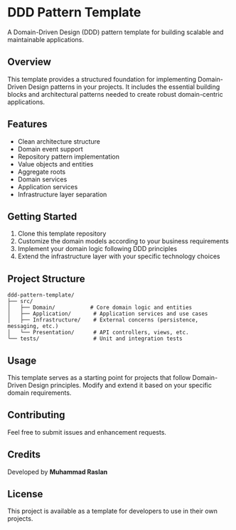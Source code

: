 # DDD Pattern Template

A Domain-Driven Design (DDD) pattern template for building scalable and maintainable applications.

## Overview

This template provides a structured foundation for implementing Domain-Driven Design patterns in your projects. It includes the essential building blocks and architectural patterns needed to create robust domain-centric applications.

## Features

- Clean architecture structure
- Domain event support
- Repository pattern implementation
- Value objects and entities
- Aggregate roots
- Domain services
- Application services
- Infrastructure layer separation

## Getting Started

1. Clone this template repository
2. Customize the domain models according to your business requirements
3. Implement your domain logic following DDD principles
4. Extend the infrastructure layer with your specific technology choices

## Project Structure

```
ddd-pattern-template/
├── src/
│   ├── Domain/           # Core domain logic and entities
│   ├── Application/       # Application services and use cases
│   ├── Infrastructure/    # External concerns (persistence, messaging, etc.)
│   └── Presentation/      # API controllers, views, etc.
└── tests/                 # Unit and integration tests
```

## Usage

This template serves as a starting point for projects that follow Domain-Driven Design principles. Modify and extend it based on your specific domain requirements.

## Contributing

Feel free to submit issues and enhancement requests.

## Credits

Developed by **Muhammad Raslan**

## License

This project is available as a template for developers to use in their own projects.